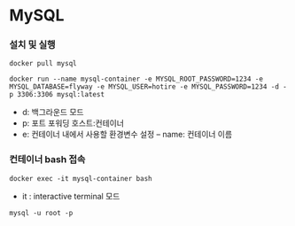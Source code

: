 # MySQL

### 설치 및 실행 

~~~shell
docker pull mysql
~~~

~~~shell
docker run --name mysql-container -e MYSQL_ROOT_PASSWORD=1234 -e MYSQL_DATABASE=flyway -e MYSQL_USER=hotire -e MYSQL_PASSWORD=1234 -d -p 3306:3306 mysql:latest
~~~

- d: 백그라운드 모드 
- p: 포트 포워딩 호스트:컨테이너
- e: 컨테이너 내에서 사용할 환경변수 설정
– name: 컨테이너 이름

### 컨테이너 bash 접속 

~~~shell
docker exec -it mysql-container bash
~~~

- it : interactive terminal 모드

~~~shell
mysql -u root -p
~~~
